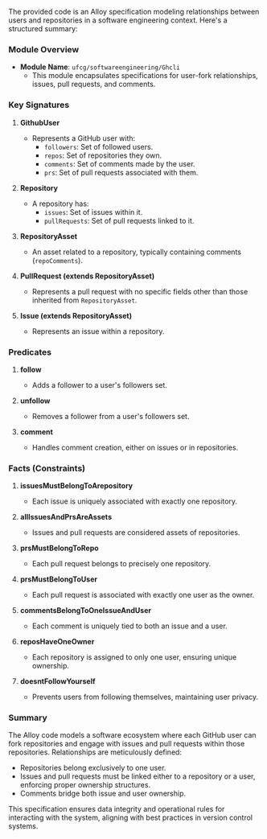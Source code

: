 

The provided code is an Alloy specification modeling relationships between users and repositories in a software engineering context. Here's a structured summary:

### Module Overview
- **Module Name**: `ufcg/softwareengineering/Ghcli`
  - This module encapsulates specifications for user-fork relationships, issues, pull requests, and comments.

### Key Signatures

1. **GithubUser**
   - Represents a GitHub user with:
     - `followers`: Set of followed users.
     - `repos`: Set of repositories they own.
     - `comments`: Set of comments made by the user.
     - `prs`: Set of pull requests associated with them.

2. **Repository**
   - A repository has:
     - `issues`: Set of issues within it.
     - `pullRequests`: Set of pull requests linked to it.

3. **RepositoryAsset**
   - An asset related to a repository, typically containing comments (`repoComments`).

4. **PullRequest (extends RepositoryAsset)**
   - Represents a pull request with no specific fields other than those inherited from `RepositoryAsset`.

5. **Issue (extends RepositoryAsset)**
   - Represents an issue within a repository.

### Predicates

1. **follow**
   - Adds a follower to a user's followers set.
   
2. **unfollow**
   - Removes a follower from a user's followers set.

3. **comment**
   - Handles comment creation, either on issues or in repositories.

### Facts (Constraints)

1. **issuesMustBelongToArepository**
   - Each issue is uniquely associated with exactly one repository.

2. **allIssuesAndPrsAreAssets**
   - Issues and pull requests are considered assets of repositories.

3. **prsMustBelongToRepo**
   - Each pull request belongs to precisely one repository.

4. **prsMustBelongToUser**
   - Each pull request is associated with exactly one user as the owner.

5. **commentsBelongToOneIssueAndUser**
   - Each comment is uniquely tied to both an issue and a user.

6. **reposHaveOneOwner**
   - Each repository is assigned to only one user, ensuring unique ownership.

7. **doesntFollowYourself**
   - Prevents users from following themselves, maintaining user privacy.

### Summary

The Alloy code models a software ecosystem where each GitHub user can fork repositories and engage with issues and pull requests within those repositories. Relationships are meticulously defined:
- Repositories belong exclusively to one user.
- Issues and pull requests must be linked either to a repository or a user, enforcing proper ownership structures.
- Comments bridge both issue and user ownership.

This specification ensures data integrity and operational rules for interacting with the system, aligning with best practices in version control systems.